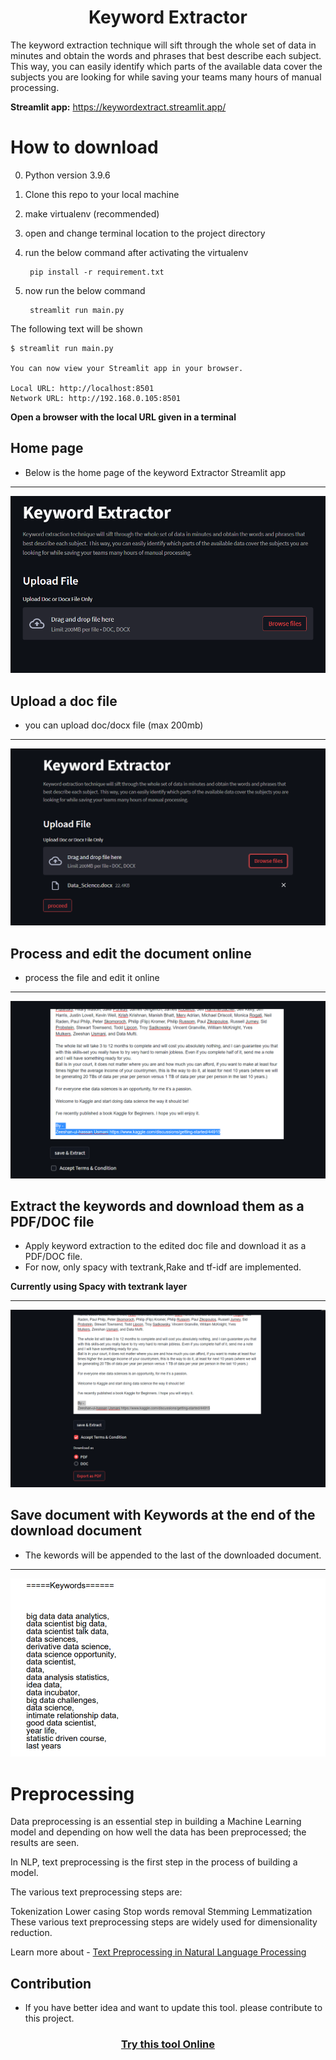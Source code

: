 
<center> <h1>Keyword Extractor </h1> </center>

The keyword extraction technique will sift through the whole set of data in minutes and obtain the words and phrases that best describe each subject. This way, you can easily identify which parts of the available data cover the subjects you are looking for while saving your teams many hours of manual processing.


**Streamlit app:** https://keywordextract.streamlit.app/

# How to download
0. Python version 3.9.6
1. Clone this repo to your local machine
2. make virtualenv (recommended)
3. open and change terminal location to the project directory
4. run the below command after activating the virtualenv

        pip install -r requirement.txt

5. now run the below command

        streamlit run main.py


The following text will be shown


    $ streamlit run main.py

    You can now view your Streamlit app in your browser.

    Local URL: http://localhost:8501
    Network URL: http://192.168.0.105:8501



**Open a browser with the local URL given in a terminal**

## Home page

* Below is the home page of the keyword Extractor Streamlit app
___
![Home Page](https://raw.githubusercontent.com/Ankitkalauni/Keyword_Extractor/main/images/home_page.png)


## Upload a doc file

* you can upload doc/docx file (max 200mb)
___
![Upload doc](https://raw.githubusercontent.com/Ankitkalauni/Keyword_Extractor/main/images/upload.png)


## Process and edit the document online

* process the file and edit it online
___
![edit doc](https://raw.githubusercontent.com/Ankitkalauni/Keyword_Extractor/main/images/edit.png)



## Extract the keywords and download them as a PDF/DOC file

* Apply keyword extraction to the edited doc file and download it as a PDF/DOC file.
* For now, only spacy with textrank,Rake and tf-idf are implemented.

**Currently using Spacy with textrank layer**
___
![download file](https://raw.githubusercontent.com/Ankitkalauni/Keyword_Extractor/main/images/download.png)


## Save document with Keywords at the end of the download document

* The kewords will be appended to the last of the downloaded document.

___
![keywords](https://raw.githubusercontent.com/Ankitkalauni/Keyword_Extractor/main/images/keywords.png)

# Preprocessing

Data preprocessing is an essential step in building a Machine Learning model and depending on how well the data has been preprocessed; the results are seen.

In NLP, text preprocessing is the first step in the process of building a model.

The various text preprocessing steps are:

Tokenization
Lower casing
Stop words removal
Stemming
Lemmatization
These various text preprocessing steps are widely used for dimensionality reduction.

Learn more about - [Text Preprocessing in Natural Language Processing](https://towardsdatascience.com/text-preprocessing-in-natural-language-processing-using-python-6113ff5decd8)


## Contribution

* If you have better idea and want to update this tool. please contribute to this project.


<center> <h3><a href = "https://keywordextract.streamlit.app/">Try this tool Online</a>
